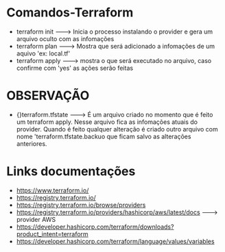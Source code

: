 # Comandos-Terraform
- terraform init ---> Inicia o processo instalando o provider e gera um arquivo oculto com as infomações
- terraform plan ---> Mostra que será adicionado a infomações de um aquivo 'ex: local.tf'
- terraform apply ---> mostra o que será executado no arquivo, caso confirme com 'yes' as ações serão feitas





# OBSERVAÇÃO
- {}terraform.tfstate ---> É um arquivo criado no momento que é feito um terraform apply. Nesse arquivo fica as infomações atuais do provider. Quando é feito qualquer alteração é criado outro arquivo com nome 'terraform.tfstate.backuo que ficam salvo as alterações anteriores.

# Links documentações

- https://www.terraform.io/
- https://registry.terraform.io/
- https://registry.terraform.io/browse/providers
- https://registry.terraform.io/providers/hashicorp/aws/latest/docs ---> provider AWS
- https://developer.hashicorp.com/terraform/downloads?product_intent=terraform
- https://developer.hashicorp.com/terraform/language/values/variables
